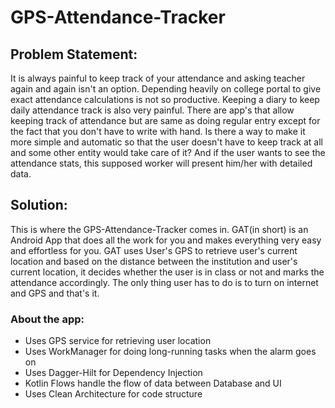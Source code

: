 # GPS-Attendance-Tracker

## Problem Statement:
It is always painful to keep track of your attendance and asking teacher again and again isn't an option.
Depending heavily on college portal to give exact attendance calculations is not so productive.
Keeping a diary to keep daily attendance track is also very painful.
There are app's that allow keeping track of attendance but are same as doing regular entry except for the fact that you don't have to write with hand.
Is there a way to make it more simple and automatic so that the user doesn't have to keep track at all and some other entity would take care of it?
And if the user wants to see the attendance stats, this supposed worker will present him/her with detailed data.

## Solution:
This is where the GPS-Attendance-Tracker comes in.
GAT(in short) is an Android App that does all the work for you and makes everything very easy and effortless for you.
GAT uses User's GPS to retrieve user's current location and based on the distance between the institution and user's current location,
it decides whether the user is in class or not and marks the attendance accordingly. The only thing user has to do is to turn on internet and GPS and that's it.

### About the app:
- Uses GPS service for retrieving user location
- Uses WorkManager for doing long-running tasks when the alarm goes on
- Uses Dagger-Hilt for Dependency Injection
- Kotlin Flows handle the flow of data between Database and UI
- Uses Clean Architecture for code structure

